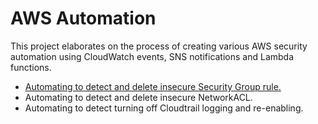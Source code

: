 # AWS Automation

This project elaborates on the process of creating various AWS security automation using CloudWatch events, SNS notifications and Lambda functions.

- [Automating to detect and delete insecure Security Group rule.](https://gitlab.com/chait408/detect-and-delete-insecure-security-group-rule-using-cloudwatch-and-lambda-function.)
- Automating to detect and delete insecure NetworkACL.
- Automating to detect turning off Cloudtrail logging and re-enabling.